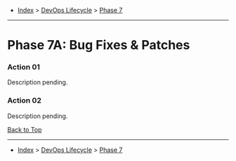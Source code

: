 <a id="top"></a>

- [Index](../index.md) > [DevOps Lifecycle](devops.md) > [Phase 7](phase_07.md)

---

<a id="actions"></a>

# Phase 7A: Bug Fixes & Patches

<a id="7a-01"></a>

### Action 01

Description pending.

<a id="7a-02"></a>

### Action 02

Description pending.

<a class="inline-navlink-page-top" href="#top">Back to Top</a>

---

- [Index](../index.md) > [DevOps Lifecycle](devops.md) > [Phase 7](phase_07.md)
